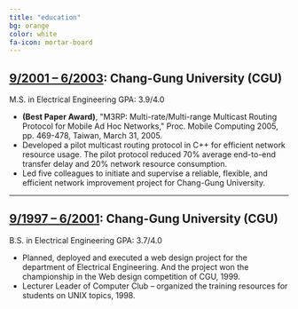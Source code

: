 ```yaml
---
title: "education"
bg: orange
color: white
fa-icon: mortar-board
---
```


## <span style="text-decoration:underline">9/2001 – 6/2003</span>: Chang-Gung University (CGU)

M.S. in Electrical Engineering GPA: 3.9/4.0

* **(Best Paper Award)**, "M3RP: Multi-rate/Multi-range Multicast Routing Protocol for Mobile Ad Hoc Networks," Proc. Mobile Computing 2005, pp. 469-478, Taiwan, March 31, 2005.
* Developed a pilot multicast routing protocol in C++ for efficient network resource usage. The pilot protocol reduced 70% average end-to-end transfer delay and 20% network resource consumption.
* Led five colleagues to initiate and supervise a reliable, flexible, and efficient network improvement project for Chang-Gung University.

--------

## <span style="text-decoration:underline">9/1997 – 6/2001</span>: Chang-Gung University (CGU)

B.S. in Electrical Engineering GPA: 3.7/4.0

* Planned, deployed and executed a web design project for the department of Electrical Engineering. And the project won the championship in the Web design competition of CGU, 1999.
* Lecturer Leader of Computer Club – organized the training resources for students on UNIX topics, 1998.
